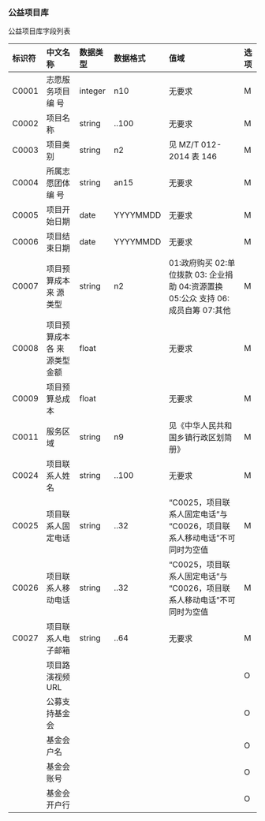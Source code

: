 ### 公益项目库

公益项目库字段列表

| 标识符 | 中文名称 | 数据类型 | 数据格式 | 值域 | 选项 |
| :--- | :--- | :--- | :--- | :--- | :--- |
| C0001 | 志愿服务项目编 号 | integer | n10 | 无要求 | M |
| C0002 | 项目名称 | string | ..100 | 无要求 | M |
| C0003 | 项目类别 | string | n2 | 见 MZ/T 012-2014 表 146 | M |
| C0004 | 所属志愿团体编 号 | string | an15 | 无要求 | M |
| C0005 | 项目开始日期 | date | YYYYMMDD | 无要求 | M |
| C0006 | 项目结束日期 | date | YYYYMMDD | 无要求 | M |
| C0007 | 项目预算成本来 源类型 | string | n2 | 01:政府购买 02:单位拨款 03: 企业捐助 04:资源置换 05:公众 支持 06:成员自筹 07:其他 | M |
| C0008 | 项目预算成本各 来源类型金额 | float |  | 无要求 | M |
| C0009 | 项目预算总成本 | float |  | 无要求 | M |
| C0011 | 服务区域 | string | n9 | 见《中华人民共和国乡镇行政区划简 册》 | M |
| C0024 | 项目联系人姓名 | string | ..100 | 无要求 | M |
| C0025 | 项目联系人固定电话 | string | ..32 | “C0025，项目联系人固定电话”与 “C0026，项目联系人移动电话”不可 同时为空值 | M |
| C0026 | 项目联系人移动电话 | string | ..32 | “C0025，项目联系人固定电话”与 “C0026，项目联系人移动电话”不可 同时为空值 | M |
| C0027 | 项目联系人电子邮箱 | string | ..64 | 无要求 | M |
|  | 项目路演视频URL |  |  |  | O |
|  | 公募支持基金会 |  |  |  | O |
|  | 基金会户名 |  |  |  | O |
|  | 基金会账号 |  |  |  | O |
|  | 基金会开户行 |  |  |  | O |



